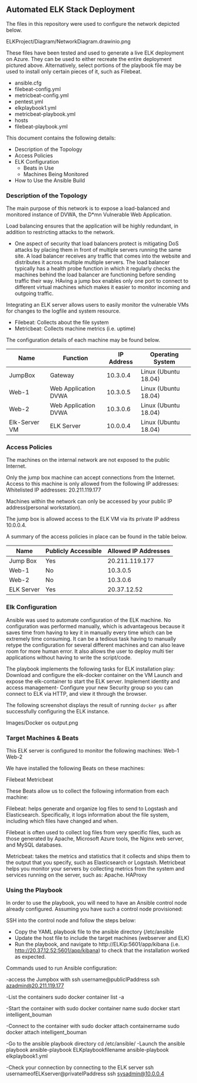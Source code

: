 ## Automated ELK Stack Deployment

The files in this repository were used to configure the network depicted below.

ELKProject/Diagram/NetworkDiagram.drawinio.png








These files have been tested and used to generate a live ELK deployment on Azure. They can be used to either recreate the entire deployment pictured above. Alternatively, select portions of the playbook file may be used to install only certain pieces of it, such as Filebeat.

  - ansible.cfg
  - filebeat-config.yml 
  - metricbeat-config.yml
  - pentest.yml
  - elkplaybook1.yml
  - metricbeat-playbook.yml
  - hosts
  - filebeat-playbook.yml


This document contains the following details:
- Description of the Topology
- Access Policies
- ELK Configuration
  - Beats in Use
  - Machines Being Monitored
- How to Use the Ansible Build


### Description of the Topology

The main purpose of this network is to expose a load-balanced and monitored instance of DVWA, the D*mn Vulnerable Web Application.

Load balancing ensures that the application will be highly redundant, in addition to restricting attacks to the network.
- One aspect of security that load balancers protect is mitigating DoS attacks by placing them in front of multiple servers running the same site. A load balancer receives any traffic that comes into the website and distributes it across multiple multiple servers. The load balancer typically has a health probe function in which it regularly checks the machines behind the load balancer are functioning before sending traffic their way. HAving a jump box enables only one port to connect to different virtual machines which makes it easier to monitor incoming and outgoing traffic. 

Integrating an ELK server allows users to easily monitor the vulnerable VMs for changes to the logfile and system resource.
- Filebeat: Collects about the file system
- Metricbeat: Collects machine metrics (i.e. uptime)

The configuration details of each machine may be found below.


| Name          | Function             | IP Address | Operating System     |
|---------------|----------------------|------------|-------------------|
| JumpBox       | Gateway              | 10.3.0.4   | Linux (Ubuntu 18.04) |
| Web-1         | Web Application DVWA | 10.3.0.5   | Linux (Ubuntu 18.04) |
| Web-2         | Web Application DVWA | 10.3.0.6   | Linux (Ubuntu 18.04) |
| Elk-Server VM | ELK Server           | 10.0.0.4   | Linux (Ubuntu 18.04)



### Access Policies

The machines on the internal network are not exposed to the public Internet. 

Only the jump box machine can accept connections from the Internet. Access to this machine is only allowed from the following IP addresses:
Whitelisted IP addresses: 20.211.119.177

Machines within the network can only be accessed by your public IP address(personal workstation).

The jump box is allowed access to the ELK VM via its private IP address 10.0.0.4. 


A summary of the access policies in place can be found in the table below.

| Name       | Publicly Accessible | Allowed IP Addresses |
|------------|---------------------|----------------------|
| Jump Box   | Yes                 | 20.211.119.177       |
| Web-1      | No                  | 10.3.0.5             |
| Web-2      | No                  | 10.3.0.6             |
| ELK Server | Yes                 | 20.37.12.52          |


### Elk Configuration

Ansible was used to automate configuration of the ELK machine. No configuration was performed manually, which is advantageous because it saves time from having to key it in manually every time which can be extremely time consuming. It can be a tedious task having to manually retype the configuration for several different machines and can also leave room for more human error. It also allows the user to deploy multi tier applications without having to write the script/code. 


The playbook implements the following tasks for ELK installation play: 
Download and configure the elk-docker container on the VM
Launch and expose the elk-container to start the ELK server.
Implement identity and access management- Configure your new Security group so you can connect to ELK via HTTP, and view it through the browser. 


The following screenshot displays the result of running `docker ps` after successfully configuring the ELK instance.

Images/Docker os output.png










### Target Machines & Beats
This ELK server is configured to monitor the following machines:
Web-1
Web-2

We have installed the following Beats on these machines:

Filebeat 
Metricbeat


These Beats allow us to collect the following information from each machine:

Filebeat: helps generate and organize log files to send to Logstash and Elasticsearch. Specifically, it logs information about the file system, including which files have changed and when.

Filebeat is often used to collect log files from very specific files, such as those generated by Apache, Microsoft Azure tools, the Nginx web server, and MySQL databases.

Metricbeat: takes the metrics and statistics that it collects and ships them to the output that you specify, such as Elasticsearch or Logstash. Metricbeat helps you monitor your servers by collecting metrics from the system and services running on the server, such as: Apache. HAProxy


### Using the Playbook
In order to use the playbook, you will need to have an Ansible control node already configured. Assuming you have such a control node provisioned: 

SSH into the control node and follow the steps below:
- Copy the YAML playbook file to the ansible directory (/etc/ansible
- Update the host file to include the target machines (webserver and ELK)
- Run the playbook, and navigate to http://ELKip:5601/app/kibana (i.e. http://20.37.12.52:5601/app/kibana) to check that the installation worked as expected.

Commands used to run Ansible configuration:

-access the Jumpbox with ssh username@publicIPaddress 
 ssh azadmin@20.211.119.177

-List the containers
 sudo docker container list -a

-Start the container with sudo docker container name
 sudo docker start intelligent_bouman

-Connect to the container with sudo docker attach containername
 sudo docker attach intelligent_bouman

-Go to the ansible playbook directory
 cd /etc/ansible/
-Launch the ansible playbook ansible-playbook ELKplaybookfilename
 ansible-playbook elkplaybook1.yml 

-Check your connection by connecting to the ELK server 
ssh usernameofELKserver@privateIPaddress
ssh sysadmin@10.0.0.4 




